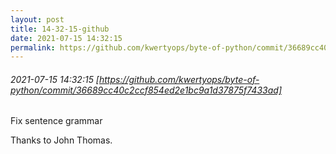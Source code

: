```yaml
---
layout: post
title: 14-32-15-github
date: 2021-07-15 14:32:15
permalink: https://github.com/kwertyops/byte-of-python/commit/36689cc40c2ccf854ed2e1bc9a1d37875f7433ad
---
```


###### 2021-07-15 14:32:15 [https://github.com/kwertyops/byte-of-python/commit/36689cc40c2ccf854ed2e1bc9a1d37875f7433ad]
Fix sentence grammar

Thanks to John Thomas.
